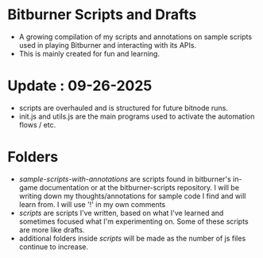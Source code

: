 # Bitburner Scripts and Drafts
- A growing compilation of my scripts and annotations on sample scripts used in playing Bitburner and interacting with its APIs.
- This is mainly created for fun and learning.

# Update : 09-26-2025
- scripts are overhauled and is structured for future bitnode runs.
- init.js and utils.js are the main programs used to activate the automation flows / etc.

# Folders
- *sample-scripts-with-annotations* are scripts found in bitburner's in-game documentation or at the bitburner-scripts repository. I will be writing down my thoughts/annotations for sample code I find and will learn from. I will use '!' in my own comments
- *scripts* are scripts I've written, based on what I've learned and sometimes focused what I'm experimenting on. Some of these scripts are more like drafts.
- additional folders inside *scripts* will be made as the number of js files continue to increase.